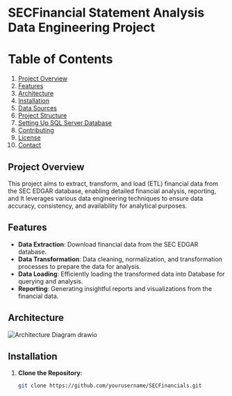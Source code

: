 # SECFinancial Statement Analysis Data Engineering Project


# Table of Contents
1. [Project Overview](#project-overview)
2. [Features](#features)
3. [Architecture](https://github.com/user-attachments/assets/6afcb0ce-2b8b-401e-a410-50d86287540a)
4. [Installation](#installation)
5. [Data Sources](#data-sources)
6. [Project Structure](#project-structure)
7. [Setting Up SQL Server Database](#setting-up-sql-server-database)
8. [Contributing](#contributing)
9. [License](#license)
10. [Contact](#contact)

## Project Overview
This project aims to extract, transform, and load (ETL) financial data from the SEC EDGAR database, enabling detailed financial analysis, reporting, and  It leverages various data engineering techniques to ensure data accuracy, consistency, and availability for analytical purposes.

## Features
- **Data Extraction**: Download financial data from the SEC EDGAR database.
- **Data Transformation**: Data cleaning, normalization, and transformation processes to prepare the data for analysis.
- **Data Loading**: Efficiently loading the transformed data into Database for querying and analysis.
- **Reporting**: Generating insightful reports and visualizations from the financial data.
## Architecture
![Architecture Diagram drawio](https://github.com/user-attachments/assets/6afcb0ce-2b8b-401e-a410-50d86287540a)

## Installation
1. **Clone the Repository**:
   ```bash
   git clone https://github.com/yourusername/SECFinancials.git

